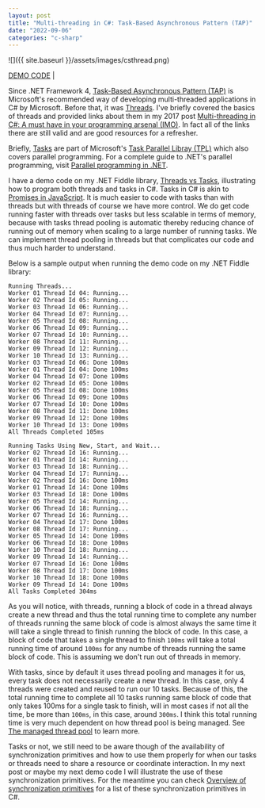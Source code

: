 ```yaml
---
layout: post
title: "Multi-threading in C#: Task-Based Asynchronous Pattern (TAP)"
date: "2022-09-06"
categories: "c-sharp"
---
```


![]({{ site.baseurl }}/assets/images/csthread.png)

[DEMO CODE](https://dotnetfiddle.net/xer6Iv) |

Since .NET Framework 4, [Task-Based Asynchronous Pattern (TAP)](https://docs.microsoft.com/en-us/dotnet/standard/asynchronous-programming-patterns/task-based-asynchronous-pattern-tap?source=recommendations) is Microsoft's recommended way of developing multi-threaded applications in C# by Microsoft.  Before that, it was [Threads](https://docs.microsoft.com/en-us/dotnet/api/system.threading?view=net-6.0).  I've briefly covered the basics of threads and provided links about them in my 2017 post [Multi-threading in C#: A must have in your programming arsenal (IMO)](/tech-blog/2017/11/16/multi-threading-in-c-a-must-have-in-your-programming-arsenal-imo.html).  In fact all of the links there are still valid and are good resources for a refresher.

Briefly, [Tasks](https://docs.microsoft.com/en-us/dotnet/api/system.threading.tasks?view=net-6.0) are part of Microsoft's [Task Parallel Libray (TPL)](https://docs.microsoft.com/en-us/dotnet/standard/parallel-programming/task-parallel-library-tpl) which also covers parallel programming.  For a complete guide to .NET's parallel programming, visit [Parallel programming in .NET](https://docs.microsoft.com/en-us/dotnet/standard/parallel-programming/).

I have a demo code on my .NET Fiddle library, [Threads vs Tasks](https://dotnetfiddle.net/xer6Iv), illustrating how to program both threads and tasks in C#.  Tasks in C# is akin to [Promises in JavaScript](https://developer.mozilla.org/en-US/docs/Web/JavaScript/Reference/Global_Objects/Promise).  It is much easier to code with tasks than with threads but with threads of course we have more control.  We do get code running faster with threads over tasks but less scalable in terms of memory, because with tasks thread pooling is automatic thereby reducing chance of running out of memory when scaling to a large number of running tasks.  We can implement thread pooling in threads but that complicates our code and thus much harder to understand.

Below is a sample output when running the demo code on my .NET Fiddle library:
```
Running Threads...
Worker 01 Thread Id 04: Running...
Worker 02 Thread Id 05: Running...
Worker 03 Thread Id 06: Running...
Worker 04 Thread Id 07: Running...
Worker 05 Thread Id 08: Running...
Worker 06 Thread Id 09: Running...
Worker 07 Thread Id 10: Running...
Worker 08 Thread Id 11: Running...
Worker 09 Thread Id 12: Running...
Worker 10 Thread Id 13: Running...
Worker 03 Thread Id 06: Done 100ms
Worker 01 Thread Id 04: Done 100ms
Worker 04 Thread Id 07: Done 100ms
Worker 02 Thread Id 05: Done 100ms
Worker 05 Thread Id 08: Done 100ms
Worker 06 Thread Id 09: Done 100ms
Worker 07 Thread Id 10: Done 100ms
Worker 08 Thread Id 11: Done 100ms
Worker 09 Thread Id 12: Done 100ms
Worker 10 Thread Id 13: Done 100ms
All Threads Completed 105ms

Running Tasks Using New, Start, and Wait...
Worker 02 Thread Id 16: Running...
Worker 01 Thread Id 14: Running...
Worker 03 Thread Id 18: Running...
Worker 04 Thread Id 17: Running...
Worker 02 Thread Id 16: Done 100ms
Worker 01 Thread Id 14: Done 100ms
Worker 03 Thread Id 18: Done 100ms
Worker 05 Thread Id 14: Running...
Worker 06 Thread Id 18: Running...
Worker 07 Thread Id 16: Running...
Worker 04 Thread Id 17: Done 100ms
Worker 08 Thread Id 17: Running...
Worker 05 Thread Id 14: Done 100ms
Worker 06 Thread Id 18: Done 100ms
Worker 10 Thread Id 18: Running...
Worker 09 Thread Id 14: Running...
Worker 07 Thread Id 16: Done 100ms
Worker 08 Thread Id 17: Done 100ms
Worker 10 Thread Id 18: Done 100ms
Worker 09 Thread Id 14: Done 100ms
All Tasks Completed 304ms

```
As you will notice, with threads, running a block of code in a thread always create a new thread and thus the total running time to complete any number of threads running the same block of code is almost always the same time it will take a single thread to finish running the block of code.  In this case, a block of code that takes a single thread to finish `100ms` will take a total running time of around `100ms` for any numbe of threads running the same block of code.  This is assuming we don't run out of threads in memory.

With tasks, since by default it uses thread pooling and manages it for us, every task does not necessarily create a new thread.  In this case, only 4 threads were created and reused to run our 10 tasks.  Because of this, the total running time to complete all 10 tasks running same block of code that only takes 100ms for a single task to finish, will in most cases if not all the time, be more than `100ms`, in this case, around `300ms`.  I think this total running time is very much dependent on how thread pool is being managed.  See [The managed thread pool](https://docs.microsoft.com/en-us/dotnet/standard/threading/the-managed-thread-pool) to learn more.

Tasks or not, we still need to be aware though of the availability of synchronization primitives and how to use them properly for when our tasks or threads need to share a resource or coordinate interaction.  In my next post or maybe my next demo code I will illustrate the use of these synchronization primitives.  For the meantime you can check [Overview of synchronization primitives](https://docs.microsoft.com/en-us/dotnet/standard/threading/overview-of-synchronization-primitives) for a list of these synchronization primitives in C#.